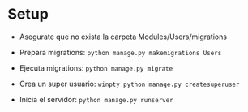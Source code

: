 # Setup

- Asegurate que no exista la carpeta Modules/Users/migrations  
- Prepara migrations: `python manage.py makemigrations Users`  
- Ejecuta migrations: `python manage.py migrate`  
- Crea un super usuario: `winpty python manage.py createsuperuser`  


- Inicia el servidor: `python manage.py runserver`  

